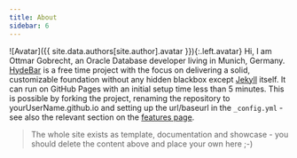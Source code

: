 ```yaml
---
title: About
sidebar: 6
---
```


![Avatar]({{ site.data.authors[site.author].avatar }}){:.left.avatar} Hi, I am Ottmar Gobrecht, an Oracle Database developer living in Munich, Germany. [HydeBar][2] is a free time project with the focus on delivering a solid, customizable foundation without any hidden blackbox except [Jekyll][1] itself. It can run on GitHub Pages with an initial setup time less than 5 minutes. This is possible by forking the project, renaming the repository to yourUserName.github.io and setting up the url/baseurl in the `_config.yml` - see also the relevant section on the [features page]({{site.baseurl}}/features#quickstart-online-in-5-minutes).

> The whole site exists as template, documentation and showcase - you should delete the content above and place your own here ;-)

[1]: https://jekyllrb.com
[2]: https://github.com/ogobrecht/hydebar
